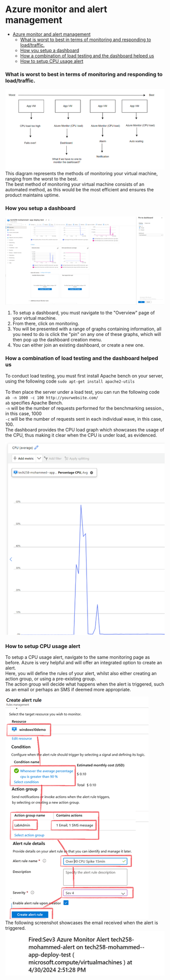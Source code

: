 # Azure monitor and alert management

- [Azure monitor and alert management](#azure-monitor-and-alert-management)
    - [What is worst to best in terms of monitoring and responding to load/traffic.](#what-is-worst-to-best-in-terms-of-monitoring-and-responding-to-loadtraffic)
    - [How you setup a dashboard](#how-you-setup-a-dashboard)
    - [How a combination of load testing and the dashboard helped us](#how-a-combination-of-load-testing-and-the-dashboard-helped-us)
    - [How to setup CPU usage alert](#how-to-setup-cpu-usage-alert)


### What is worst to best in terms of monitoring and responding to load/traffic. 
![alt text](images/ways-to-monitor-vms.png)
This diagram represents the methods of monitoring your virtual machine, ranging from the worst to the best. <br>
The best method of monitoring your virtual machine consists of an automated method, as this would be the most efficient and ensures the product maintains uptime.

### How you setup a dashboard 
![alt text](images/dashboard.png)
1. To setup a dashboard, you must navigate to the "Overview" page of your virtual machine. 
2. From there, click on monitoring.
3. You will be presented with a range of graphs containing information, all you need to do is click the "pin" on any one of these graphs, which will then pop up the dashboard creation menu.
4. You can either join an existing dashboard, or create a new one.
### How a combination of load testing and the dashboard helped us 
To conduct load testing, you must first install Apache bench on your server, using the following code `sudo apt-get install apache2-utils` <br> <br>
To then place the server under a load test, you can run the following code `ab -n 1000 -c 100 http://yourwebsite.com/` <br>
`ab` specifies Apache Bench. <br>
`-n` will be the number of requests performed for the benchmarking session., in this case, 1000 <br>
`-c` will be the number of requests sent in each individual wave, in this case, 100. <br>
The dashboard provides the CPU load graph which showcases the usage of the CPU, thus making it clear when the CPU is under load, as evidenced.

![alt text](images/cpu-under-load.png)


### How to setup CPU usage alert 
To setup a CPU usage alert, navigate to the same monitoring page as before. Azure is very helpful and will offer an integrated option to create an alert. <br>
Here, you will define the rules of your alert, whilst also either creating an action group, or using a pre-existing group. <br>
The action group will decide what happens when the alert is triggered, such as an email or perhaps an SMS if deemed more appropriate.

![alt text](images/ag-setup.png)
<br>
The following screenshot showcases the email received when the alert is triggered.
 ![alt text](images/alert-email.png)